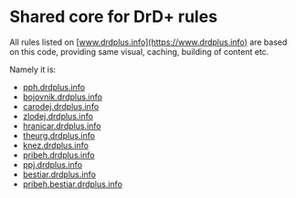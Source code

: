 # Shared core for DrD+ rules

All rules listed on [www.drdplus.info](https://www.drdplus.info) are based on this code, providing same visual, caching, building of content etc.

Namely it is:

- [pph.drdplus.info](https://pph.drdplus.info/)
- [bojovnik.drdplus.info](https://bojovnik.drdplus.info/)
- [carodej.drdplus.info](https://carodej.drdplus.info/)
- [zlodej.drdplus.info](https://zlodej.drdplus.info/)
- [hranicar.drdplus.info](https://hranicar.drdplus.info/)
- [theurg.drdplus.info](https://theurg.drdplus.info/)
- [knez.drdplus.info](https://knez.drdplus.info/)
- [pribeh.drdplus.info](https://pribeh.drdplus.info/)
- [ppj.drdplus.info](https://ppj.drdplus.info/)
- [bestiar.drdplus.info](https://bestiar.drdplus.info/)
- [pribeh.bestiar.drdplus.info](https://pribeh.bestiar.drdplus.info/)
